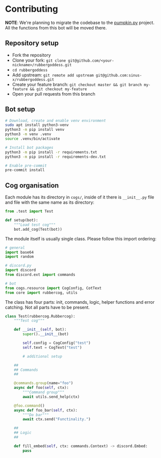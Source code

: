 # Contributing

**NOTE**: We're planning to migrate the codebase to the [pumpkin.py](https://github.com/Pumpkin-py) project. All the functions from this bot will be moved there.

## Repository setup

- Fork the repository
- Clone your fork: `git clone git@github.com/<your-nickname>/rubbergoddess.git`
- `cd rubbergoddess`
- Add upstream: `git remote add upstream git@github.com:sinus-x/rubbergoddess.git`
- Create your feature branch: `git checkout master && git branch my-feature && git checkout my-feature`
- Open your pull requests from this branch

## Bot setup

```bash
# Download, create and enable venv environment
sudo apt install python3-venv
python3 -m pip install venv
python3 -m venv .venv
source .venv/bin/activate

# Install bot packages
python3 -m pip install -r requirements.txt
python3 -m pip install -r requirements-dev.txt

# Enable pre-commit
pre-commit install
```

## Cog organisation

Each module has its directory in `cogs/`, inside of it there is `__init__.py` file and file with the same name as its directory:

```py
from .test import Test

def setup(bot):
	"""Load test cog"""
	bot.add_cog(Test(bot))
```

The module itself is usually single class. Please follow this import ordering:

```py
# general
import base64
import random

# discord.py
import discord
from discord.ext import commands

# bot
from cogs.resource import CogConfig, CotText
from core import rubbercog, utils
```

The class has four parts: init, commands, logic, helper functions and error catching. Not all parts have to be present.

```py
class Test(rubbercog.Rubbercog):
	"""Test cog"""

	def __init__(self, bot):
		super().__init__(bot)

		self.config = CogConfig("test")
		self.text = CogText("test")

		# additional setup

	##
	## Commands
	##

	@commands.group(name="foo")
	async def foo(self, ctx):
		"""Command group"""
		await utils.send_help(ctx)

	@foo.command()
	async def foo_bar(self, ctx):
		"""Do bar"""
		await ctx.send("Functinality.")

	##
	## Logic
	##

	def fill_embed(self, ctx: commands.Context) -> discord.Embed:
		pass
```
